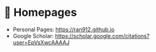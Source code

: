 # 📎 Homepages
- Personal Pages: https://ran912.github.io
- Google Scholar: https://scholar.google.com/citations?user=EpVsXwcAAAAJ

<!--
# 📎 Homepages
- Personal Pages: https://rayeren.github.io (updated recently🔥)
- Linkedin: https://www.linkedin.com/in/rayeren
- Google Scholar: https://scholar.google.com/citations?user=4FA6C0AAAAAJ
- DBLP: https://dblp.org/pid/75/6568-6.html
-->

